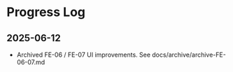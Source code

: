 # Progress Log

## 2025-06-12
- Archived FE-06 / FE-07 UI improvements. See docs/archive/archive-FE-06-07.md 